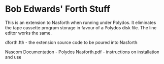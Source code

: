 # Bob Edwards' Forth Stuff

 This is an extension to Nasforth when running under Polydos. It eliminates the tape cassette program storage in favour of a Polydos disk file. The line editor works the same.
 
 dforth.fth  - the extension source code to be poured into Nasforth
 
 Nascom Documentation - Polydos Nasforth.pdf - instructions on installation and use
